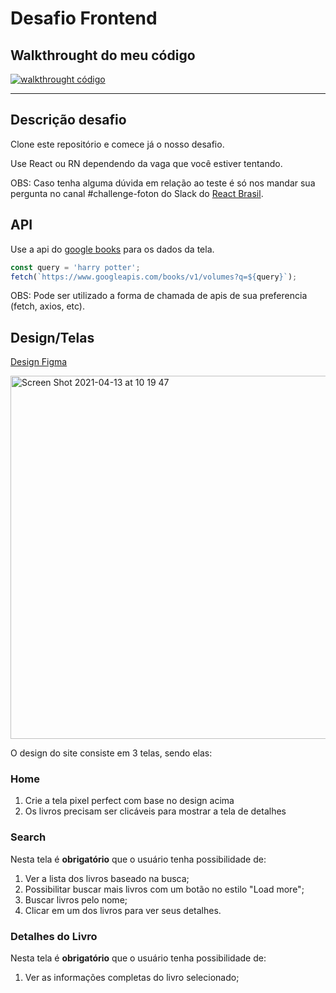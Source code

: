 # Desafio Frontend

## Walkthrought do meu código

[![walkthrought código](http://img.youtube.com/vi/yIPZ04N3peM/0.jpg)](http://www.youtube.com/watch?v=yIPZ04N3peM "Walkthrought do meu código")


---

## Descrição desafio

Clone este repositório e comece já o nosso desafio.

Use React ou RN dependendo da vaga que você estiver tentando.

OBS: Caso tenha alguma dúvida em relação ao teste é só nos mandar sua pergunta no canal #challenge-foton do Slack do [React Brasil](https://react-brasil-slack.herokuapp.com/).

## API

Use a api do [google books](https://developers.google.com/books/docs/v1/using) para os dados da tela.

```js
const query = 'harry potter';
fetch(`https://www.googleapis.com/books/v1/volumes?q=${query}`);
```

OBS: Pode ser utilizado a forma de chamada de apis de sua preferencia (fetch, axios, etc).

## Design/Telas

[Design Figma](https://www.figma.com/file/KFElqzD983WNyvMY1SaF0c/book-app?node-id=0%3A1)

<img width="581" alt="Screen Shot 2021-04-13 at 10 19 47" src="https://user-images.githubusercontent.com/13947203/114559257-eb55ad00-9c41-11eb-9617-4e7627cc373e.png">

O design do site consiste em 3 telas, sendo elas:

### Home

1. Crie a tela pixel perfect com base no design acima
2. Os livros precisam ser clicáveis para mostrar a tela de detalhes

### Search

Nesta tela é **obrigatório** que o usuário tenha possibilidade de:

1. Ver a lista dos livros baseado na busca;
2. Possibilitar buscar mais livros com um botão no estilo "Load more";
3. Buscar livros pelo nome;
4. Clicar em um dos livros para ver seus detalhes.

### Detalhes do Livro

Nesta tela é **obrigatório** que o usuário tenha possibilidade de:

1. Ver as informações completas do livro selecionado;

